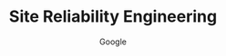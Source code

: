 ---
layout: post
title: "Site Reliability Engineering"
author: Google
img: book-sre.jpg
total_pages: 483
read_pages: 483
---